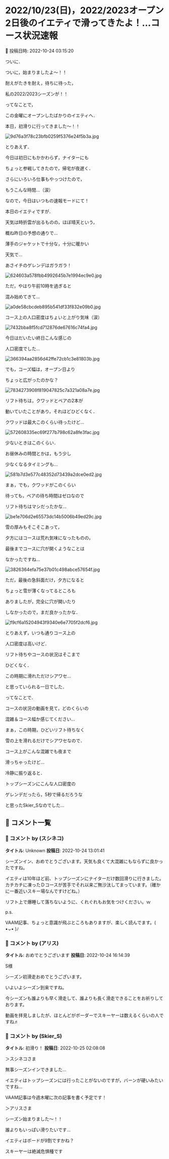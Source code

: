 # 2022/10/23(日)，2022/2023オープン2日後のイエティで滑ってきたよ！…コース状況速報

📅 投稿日時: 2022-10-24 03:15:20

ついに．


ついに，始まりましたよ～！！


耐えがたきを耐え，待ちに待った，


私の2022/2023シーズンが！！





ってなことで，


この金曜にオープンしたばかりのイエティへ．


本日，初滑りに行ってきました～！！




![9d76a3f78c23bfb0259f5376e24f5b3a.jpg](images/9d76a3f78c23bfb0259f5376e24f5b3a.jpg)







とりあえず．


今日は初日にもかかわらず，ナイターにも


ちょっと参戦してきたので，帰宅が夜遅く．


さらにいろいろ仕事もやっつけたので，


もうこんな時間…（涙）


なので，今日はいつもの速報モードにて！





本日のイエティですが．


天気は時折雲が出るものの，ほぼ晴天という，


概ね昨日の予想の通りで…


薄手のジャケットで十分な，十分に暖かい


天気で…


あさイチのゲレンデはガラガラ！




![624603a578fbb4992645b7e1994ec9e0.jpg](images/624603a578fbb4992645b7e1994ec9e0.jpg)







ただ，やはり午前10時を過ぎると


混み始めてきて…




![a0de58cbcdeb895b541df33f832e09b0.jpg](images/a0de58cbcdeb895b541df33f832e09b0.jpg)







コース上の人口密度はちょいと上がり気味（涙）




![7432bba8f5fcd712876de67616c74fa4.jpg](images/7432bba8f5fcd712876de67616c74fa4.jpg)







今日はだいたい終日こんな感じの


人口密度でした…




![366394aa2856d42ffe72cb1c3e81803b.jpg](images/366394aa2856d42ffe72cb1c3e81803b.jpg)







でも，コーズ幅は，オープン日より


ちょっと広がったのかな？




![7834273908f819047825c7a321a08a7e.jpg](images/7834273908f819047825c7a321a08a7e.jpg)







リフト待ちは，クワッドとペアの2本が


動いていたことがあり，それほどひどくなく．


クワッドは最大このくらい待ったけど…




![572608335ec69f277b798c62a8fe3fac.jpg](images/572608335ec69f277b798c62a8fe3fac.jpg)







少ないときはこのくらい．


お昼休みの時間とかは，もう少し


少なくなるタイミングも…




![581b7d3e577c48352d73439a2dce0ed2.jpg](images/581b7d3e577c48352d73439a2dce0ed2.jpg)







まぁ，でも，クワッドがこのくらい


待っても，ペアの待ち時間はゼロなので


リフト待ちはマシだったかな…




![be1e706d2e65573dc14b5006b49ed29c.jpg](images/be1e706d2e65573dc14b5006b49ed29c.jpg)







雪の厚みもそこそこあって，


夕方にはコースは荒れ気味になったものの，


最後までコースに穴が開くようなことは


なかったですね…




![3826364efa75e37b01c498abce57654f.jpg](images/3826364efa75e37b01c498abce57654f.jpg)







ただ，最後の急斜面だけ，夕方になると


ちょっと雪が薄くなってるところも


ありましたが，完全に穴が開いたり


しなかったので，まだ良かったかな．




![f9cf6a15204943f9340e6e7705f2dcf6.jpg](images/f9cf6a15204943f9340e6e7705f2dcf6.jpg)







とりあえず，いつも通りコース上の


人口密度は高いけど．


リフト待ちやコースの状況はそこまで


ひどくなく．


この時期に滑れただけシアワセ…


と思っていられる一日でした．





ってなことで．


コースの状況の動画を見て，どのくらいの


混雑＆コース幅か感じてください…








まぁ，この時期，ひどいリフト待ちなく


雪の上を滑れるだけでシアワセなので．


コース上がこんな混雑でも夜まで


滑っちゃったけど…





冷静に振り返ると．


トップシーズンにこんな人口密度の


ゲレンデだったら，5秒で帰るだろうな


と思ったSkier_Sなのでした…

## 💬 コメント一覧

### 💬 コメント by (スシネコ)
**タイトル**: Unknown
**投稿日**: 2022-10-24 13:01:41

シーズンイン、おめでとうございます。天気も良くて大混雑にもならずに良かったですね。



イエティは10年ほど前、トップシーズンにナイターだけ数回滑りに行きました。カチカチに凍ったＤコースが苦手でそれ以来ご無沙汰してまっています。（確かに一番近いスキー場なんですけどね。）



リフト上で爆睡して落ちないように、くれぐれもお気をつけください。ｗ



p.s.

VAAM記事、ちょっと意識が飛ぶところもありますが、楽しく読んでます。( •⌄• )ﾉ

### 💬 コメント by (アリス)
**タイトル**: おめでとうございます
**投稿日**: 2022-10-24 16:14:39

S様



シーズン初滑走おめでとうございます。

いよいよシーズン到来ですね。

今シーズンも誰よりも早く滑走して、誰よりも長く滑走できることをお祈りしております。

動画を拝見しましたが、ほとんどがボーダーでスキーヤーは数えるくらいの人ですね♬

### 💬 コメント by (Skier_S)
**タイトル**: 初滑り！
**投稿日**: 2022-10-25 02:08:08

＞スシネコさま

無事シーズンインできました…

イエティはトップシーズンには行ったことがないのですが，バーンが硬いみたいですね…

VAAM記事は今週木曜に次の記事を書く予定です！



＞アリスさま

シーズン始まりました～！！

誰よりもいっぱい滑りたいです…

イエティはボードが9割ですかね？

スキーヤーは絶滅危惧種です

